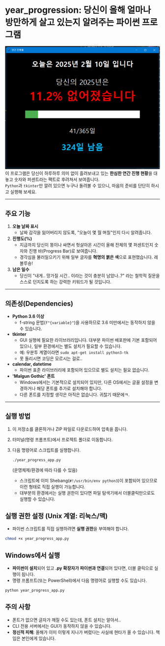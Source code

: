 # year_progression: 당신이 올해 얼마나 방만하게 살고 있는지 알려주는 파이썬 프로그램

![연간 진행률 프로그램 예시](ex.png)
<br>
이 프로그램은 당신이 하루하루 의미 없이 흘려보내고 있는 **한심한 연간 진행 현황**을 대놓고 숫자와 퍼센트라는 팩트로 후려쳐서 보여줍니다.<br>
`Python`과 `tkinter`만 깔려 있으면 누구나 돌려볼 수 있으니, 마음의 준비를 단단히 하시고 실행해 보세요.

---

## 주요 기능
1. **오늘 날짜 표시**
   - 날짜 감각을 잃어버리지 않도록, "오늘이 몇 월 며칠"인지 다시 알려줍니다.
2. **진행도(%)**
   - 지금까지 당신이 똥이나 싸면서 헛살아온 시간이 올해 전체의 몇 퍼센트인지 숫자와 진행 바(Progress Bar)로 보여줍니다.  
   - 경각심을 불러일으키기 위해 일부 글자를 **혁명의 붉은 색**으로 표현했습니다. 레볼루숑!
3. **남은 일수**  
   - 당신이 "내게.. 망가질 시간.. 이라는 것이 충분히 남았나..?" 라는 철학적 질문을 스스로 던지도록 하는 강력한 키워드가 될 것입니다.

---

## 의존성(Dependencies)
- **Python 3.6 이상**  
  - f-string 문법(`f"{variable}"`)을 사용하므로 3.6 미만에서는 동작하지 않을 수 있습니다.
- **tkinter**
  - GUI 실행에 필요한 라이브러리입니다. 대부분 파이썬 배포판에 기본 포함되어 있으나, 일부 환경에서는 별도 설치가 필요할 수 있습니다.
  - 예: 우분투 계열이라면 `sudo apt-get install python3-tk`
  - 못 돌리시면 코딩은 모르시는 걸로..
- **calendar, datetime**  
  - 파이썬 표준 라이브러리에 포함되어 있으므로 별도 설치는 필요 없습니다.
- **'Malgun Gothic' 폰트**  
  - Windows에서는 기본적으로 설치되어 있지만, 다른 OS에서는 글꼴 설정을 변경하거나 해당 폰트를 추가로 설치해야 합니다.
  - 다른 폰트를 지정할 생각은 아직은 없습니다. 귀찮기 때문에ㅋ.

---

## 실행 방법
1. 이 저장소를 클론하거나 ZIP 파일로 다운로드하여 압축을 풉니다.
2. 터미널(명령 프롬프트)에서 프로젝트 폴더로 이동합니다.
3. 다음 명령어로 스크립트를 실행합니다.

   ```bash
   ./year_progress_app.py
   ```
   (운영체제/환경에 따라 다를 수 있음)
   * 스크립트에 이미 Shebang(`#!/usr/bin/env python3`)이 포함되어 있으므로 이런 형태로 직접 실행이 가능합니다.
   * 대부분의 환경에서는 실행 권한이 있다면 파일 탐색기에서 더블클릭만으로도 실행할 수 있습니다.

## 실행 권한 설정 (Unix 계열: 리눅스/맥)
* 파이썬 스크립트를 직접 실행하려면 **실행 권한**을 부여해야 합니다.

```bash
chmod +x year_progress_app.py
```

## Windows에서 실행
* **파이썬이 설치**되어 있고 **.py 확장자가 파이썬과 연결**되어 있다면, 더블 클릭으로 실행이 됩니다.
* 명령 프롬프트(또는 PowerShell)에서 다음 명령어로 실행할 수도 있습니다.

```bash
python year_progress_app.py
```

## 주의 사항
* 폰트가 없으면 글자가 깨질 수도 있는데, 폰트 설치는 알아서..
* CLI 전용 서버에서는 GUI가 동작하지 않을 수 있습니다.
* **정신적 피해**: 올해가 이미 이렇게 지나가 버렸다는 사실에 현타가 올 수 있습니다. 책임은 본인에게 있습니다.
